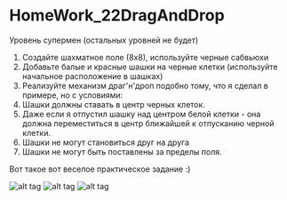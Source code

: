 # HomeWork_22DragAndDrop
Уровень супермен (остальных уровней не будет)

1. Создайте шахматное поле (8х8), используйте черные сабвьюхи
2. Добавьте балые и красные шашки на черные клетки (используйте начальное расположение в шашках)
3. Реализуйте механизм драг'н'дроп подобно тому, что я сделал в примере, но с условиями:
4. Шашки должны ставать в центр черных клеток.
5. Даже если я отпустил шашку над центром белой клетки - она должна переместиться в центр ближайшей к отпусканию черной клетки.
6. Шашки не могут становиться друг на друга
7. Шашки не могут быть поставлены за пределы поля.

Вот такое вот веселое практическое задание :)

![alt tag](https://pp.vk.me/c621616/v621616080/3d334/2PZNUEP5lCc.jpg)
![alt tag](https://pp.vk.me/c621616/v621616080/3d33e/TzRqWZmE5Ws.jpg)
![alt tag](https://pp.vk.me/c621616/v621616080/3d348/eXvKYfZ8U1U.jpg)
